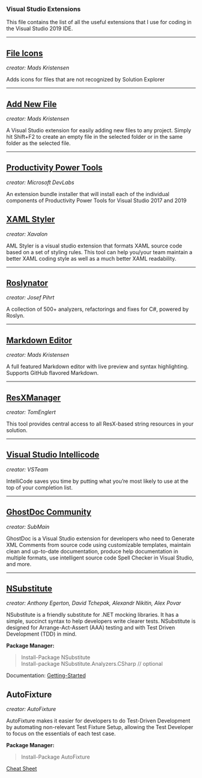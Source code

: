 ### Visual Studio Extensions
This file contains the list of all the useful extensions that I use for coding in the Visual Studio 2019 IDE.

---

## [File Icons](https://marketplace.visualstudio.com/items?itemName=MadsKristensen.FileIcons)
*creator: Mads Kristensen*

Adds icons for files that are not recognized by Solution Explorer

---

## [Add New File](https://marketplace.visualstudio.com/items?itemName=MadsKristensen.AddNewFile)
*creator: Mads Kristensen*

A Visual Studio extension for easily adding new files to any project. Simply hit Shift+F2 to create an empty file in the selected folder or in the same folder as the selected file.

---

## [Productivity Power Tools](https://marketplace.visualstudio.com/items?itemName=VisualStudioPlatformTeam.ProductivityPowerPack2017)
*creator: Microsoft DevLabs*

An extension bundle installer that will install each of the individual components of Productivity Power Tools for Visual Studio 2017 and 2019

## [XAML Styler](https://marketplace.visualstudio.com/items?itemName=TeamXavalon.XAMLStyler)
*creator: Xavalon*

AML Styler is a visual studio extension that formats XAML source code based on a set of styling rules. This tool can help you/your team maintain a better XAML coding style as well as a much better XAML readability.

---

## [Roslynator](https://marketplace.visualstudio.com/items?itemName=josefpihrt.Roslynator2019)
*creator: Josef Pihrt*

A collection of 500+ analyzers, refactorings and fixes for C#, powered by Roslyn.

---
## [Markdown Editor](https://marketplace.visualstudio.com/items?itemName=MadsKristensen.MarkdownEditor)
*creator: Mads Kristensen*

A full featured Markdown editor with live preview and syntax highlighting. Supports GitHub flavored Markdown.

---
## [ResXManager](https://marketplace.visualstudio.com/items?itemName=TomEnglert.ResXManager)
*creator: TomEnglert*

This tool provides central access to all ResX-based string resources in your solution.

---
## [Visual Studio Intellicode](https://visualstudio.microsoft.com/services/intellicode/)
*creator: VSTeam*

IntelliCode saves you time by putting what you’re most likely to use at the top of your completion list.

---
## [GhostDoc Community](https://marketplace.visualstudio.com/items?itemName=sergeb.GhostDoc)
*creator: SubMain*

GhostDoc is a Visual Studio extension for developers who need to Generate XML Comments from source code using customizable templates, maintain clean and up-to-date documentation, produce help documentation in multiple formats, use intelligent source code Spell Checker in Visual Studio, and more.

---

## [NSubstitute](https://www.nuget.org/packages/NSubstitute)
*creator: Anthony Egerton, David Tchepak, Alexandr Nikitin, Alex Povar*

NSubstitute is a friendly substitute for .NET mocking libraries. It has a simple, succinct syntax to help developers write clearer tests. NSubstitute is designed for Arrange-Act-Assert (AAA) testing and with Test Driven Development (TDD) in mind.

**Package Manager:**
> Install-Package NSubstitute    
> Install-package NSubstitute.Analyzers.CSharp // optional

Documentation: [Getting-Started](https://nsubstitute.github.io/help/getting-started/)

## AutoFixture
*creator: AutoFixture*

AutoFixture makes it easier for developers to do Test-Driven Development by automating non-relevant Test Fixture Setup, allowing the Test Developer to focus on the essentials of each test case.

**Package Manager:**
> Install-Package AutoFixture

[Cheat Sheet](https://github.com/AutoFixture/AutoFixture/wiki/Cheat-Sheet)
